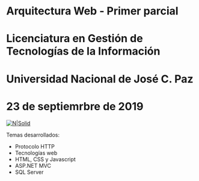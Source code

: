 # Arquitectura Web - Primer parcial
# Licenciatura en Gestión de Tecnologías de la Información
# Universidad Nacional de José C. Paz
# 23 de septiemrbre de 2019

[![N|Solid](https://www.unpaz.edu.ar/sites/default/files/unpaz_0.png)](https://unpaz.edu.ar)

Temas desarrollados:

  - Protocolo HTTP
  - Tecnologías web
  - HTML, CSS y Javascript
  - ASP.NET MVC
  - SQL Server
